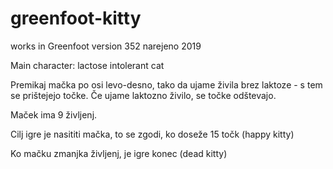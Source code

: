 ﻿# greenfoot-kitty
 
works in Greenfoot version 352
narejeno 2019

Main character: lactose intolerant cat 

Premikaj mačka po osi levo-desno, tako da ujame živila brez laktoze - s tem se prištejejo točke. Če ujame laktozno živilo, se točke odštevajo.

Maček ima 9 življenj. 

Cilj igre je nasititi mačka, to se zgodi, ko doseže 15 točk (happy kitty) 

Ko mačku zmanjka življenj, je igre konec (dead kitty)


 

